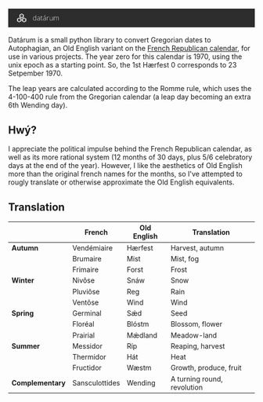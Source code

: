 ![Datárum](doc/header.png)

Datárum is a small python library to convert Gregorian dates to Autophagian,
an Old English variant on the [French Republican calendar](https://en.wikipedia.org/wiki/French_Republican_Calendar), 
for use in various projects. The year zero for this calendar is 1970, using the
unix epoch as a starting point. So, the 1st Hærfest 0 corresponds to 23 Setpember
1970.

The leap years are calculated according to the Romme rule, which uses the
4-100-400 rule from the Gregorian calendar (a leap day becoming an extra 6th
Wending day).

## Hwý?

I appreciate the political impulse behind the French Republican calendar, as well
as its more rational system (12 months of 30 days, plus 5/6 celebratory days
at the end of the year). However, I like the aesthetics of Old English more than
the original french names for the months, so I've attempted to rougly translate
or otherwise approximate the Old English equivalents.

## Translation

|                   | French         | Old English | Translation                 |
|-------------------|----------------|-------------|-----------------------------|
| **Autumn**        | Vendémiaire    | Hærfest     | Harvest, autumn             |
|                   | Brumaire       | Mist        | Mist, fog                   |
|                   | Frimaire       | Forst       | Frost                       |
| **Winter**        | Nivôse         | Snáw        | Snow                        |
|                   | Pluviôse       | Reg         | Rain                        |
|                   | Ventôse        | Wind        | Wind                        |
| **Spring**        | Germinal       | Sǽd         | Seed                        |
|                   | Floréal        | Blóstm      | Blossom, flower             |
|                   | Prairial       | Mǽdland     | Meadow-land                 |
| **Summer**        | Messidor       | Ríp         | Reaping, harvest            |
|                   | Thermidor      | Hát         | Heat                        |
|                   | Fructidor      | Wæstm       | Growth, produce, fruit      |
| **Complementary** | Sansculottides | Wending     | A turning round, revolution |
